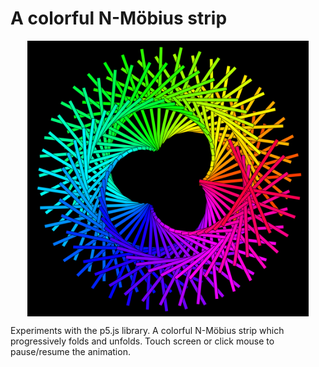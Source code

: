 # A colorful N-Möbius strip

<img style="margin:0px auto;display:block" src="/imgs/Sketch.png" alt="Responsive image" width=450>
<p></p>
Experiments with the p5.js library. A colorful N-Möbius strip which progressively folds and unfolds.
Touch screen or click mouse to pause/resume the animation.
